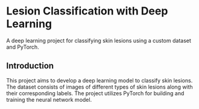 # Lesion Classification with Deep Learning
A deep learning project for classifying skin lesions using a custom dataset and PyTorch.

## Introduction
This project aims to develop a deep learning model to classify skin lesions. The dataset consists of images of different types of skin lesions along with their corresponding labels. The project utilizes PyTorch for building and training the neural network model.
